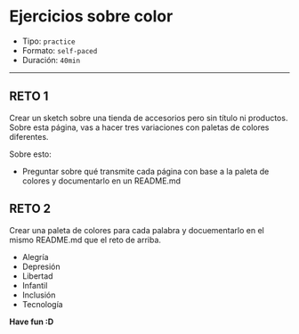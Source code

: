 # Ejercicios sobre color

- Tipo: `practice`
- Formato: `self-paced`
- Duración: `40min`

***

## RETO 1

Crear un sketch sobre una tienda de accesorios pero sin título ni productos.
Sobre esta página, vas a hacer tres variaciones con paletas de colores
diferentes.

Sobre esto:

- Preguntar sobre qué transmite cada página con base a la paleta de colores y
documentarlo en un README.md

## RETO 2

Crear una paleta de colores para cada palabra y docuementarlo en el mismo
README.md que el reto de arriba.

- Alegría
- Depresión
- Libertad
- Infantil
- Inclusión
- Tecnología

**Have fun      :D**